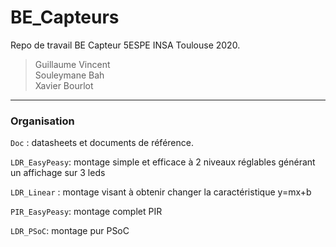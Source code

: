 # BE_Capteurs
Repo de travail BE Capteur 5ESPE INSA Toulouse 2020.

> Guillaume Vincent <br> 
> Souleymane Bah <br>
> Xavier Bourlot <br>
---
### Organisation

`Doc` : datasheets et documents de référence.

`LDR_EasyPeasy`: montage simple et efficace à 2 niveaux réglables générant un affichage sur 3 leds

`LDR_Linear` : montage visant à obtenir changer la caractéristique y=mx+b

`PIR_EasyPeasy`: montage complet PIR

`LDR_PSoC`: montage pur PSoC
